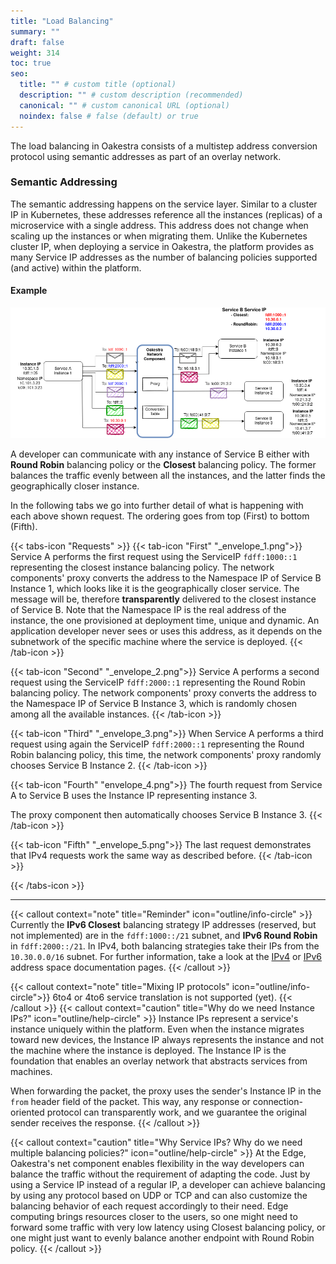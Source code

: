 ```yaml
---
title: "Load Balancing"
summary: ""
draft: false
weight: 314
toc: true
seo:
  title: "" # custom title (optional)
  description: "" # custom description (recommended)
  canonical: "" # custom canonical URL (optional)
  noindex: false # false (default) or true
---
```


The load balancing in Oakestra consists of a multistep address conversion protocol using semantic addresses as part
of an overlay network.

### Semantic Addressing

The semantic addressing happens on the service layer.
Similar to a cluster IP in Kubernetes, these addresses reference all the instances (replicas) of a microservice
with a single address. This address does not change when scaling up the instances or when migrating them.
Unlike the Kubernetes cluster IP, when deploying a service in Oakestra, the platform provides as many Service IP
addresses as the number of balancing policies supported (and active) within the platform.

#### Example

![Network Example - Dual Stack](_net_example_dual_stack.png)

A developer can communicate with any instance of Service B either with **Round Robin** balancing policy or
the **Closest** balancing policy. The former balances the traffic evenly between all the instances, and the
latter finds the geographically closer instance.

In the following tabs we go into further detail of what is happening with each above shown request.
The ordering goes from top (First) to bottom (Fifth).

{{< tabs-icon "Requests" >}}
{{< tab-icon "First" "_envelope_1.png">}}
Service A performs the first request using the ServiceIP `fdff:1000::1` representing the closest instance balancing policy.
The network components' proxy converts the address to the Namespace IP of Service B Instance 1, which looks like it is
the geographically closer service. The message will be, therefore **transparently** delivered to the closest instance
of Service B. Note that the Namespace IP is the real address of the instance, the one provisioned at deployment time,
unique and dynamic. An application developer never sees or uses this address, as it depends on the subnetwork of the
specific machine where the service is deployed.
{{< /tab-icon >}}

{{< tab-icon "Second" "_envelope_2.png">}}
Service A performs a second request using the ServiceIP `fdff:2000::1` representing the Round Robin balancing
policy. The network components' proxy converts the address to the Namespace IP of Service B Instance 3, which is
randomly chosen among all the available instances.
{{< /tab-icon >}}

{{< tab-icon "Third" "_envelope_3.png">}}
When Service A performs a third request using again the ServiceIP `fdff:2000::1` representing the Round Robin balancing
policy, this time, the network components' proxy randomly chooses Service B Instance 2.
{{< /tab-icon >}}

{{< tab-icon "Fourth" "envelope_4.png">}}
The fourth request from Service A to Service B uses the Instance IP representing instance 3.

The proxy component then automatically chooses Service B Instance 3.
{{< /tab-icon >}}

{{< tab-icon "Fifth" "_envelope_5.png">}}
The last request demonstrates that IPv4 requests work the same way as described before.
{{< /tab-icon >}}

{{< /tabs-icon >}}

---

{{< callout context="note" title="Reminder" icon="outline/info-circle" >}}
Currently the **IPv6 Closest** balancing strategy IP addresses (reserved, but not implemented)
are in the `fdff:1000::/21` subnet, and **IPv6 Round Robin** in `fdff:2000::/21`. In IPv4, both balancing
strategies take their IPs from the `10.30.0.0/16` subnet. For further information, take a look at the
[IPv4](ipv4-addressing.md) or [IPv6](ipv6-addressing.md) address space documentation pages.
{{< /callout >}}

{{< callout context="note" title="Mixing IP protocols" icon="outline/info-circle">}}
6to4 or 4to6 service translation is not supported (yet).
{{< /callout >}}
{{< callout context="caution" title="Why do we need Instance IPs?" icon="outline/help-circle" >}}
Instance IPs represent a service's instance uniquely within the platform. Even when the instance migrates toward
new devices, the Instance IP always represents the instance and not the machine where the instance is deployed.
The Instance IP is the foundation that enables an overlay network that abstracts services from machines.

When forwarding the packet, the proxy uses the sender's Instance IP in the `from` header field of the packet.
This way, any response or connection-oriented protocol can transparently work, and we guarantee the original
sender receives the response.
{{< /callout >}}

{{< callout context="caution" title="Why Service IPs? Why do we need multiple balancing policies?" icon="outline/help-circle" >}}
At the Edge, Oakestra's net component enables flexibility in the way developers can balance the traffic without 
the requirement of adapting the code. Just by using a Service IP instead of a regular IP, a developer can achieve
balancing by using any protocol based on UDP or TCP and can also customize the balancing behavior of each request
accordingly to their need. Edge computing brings resources closer to the users, so one might need to forward some 
traffic with very low latency using Closest balancing policy, or one might just want to evenly balance another
endpoint with Round Robin policy.
{{< /callout >}}